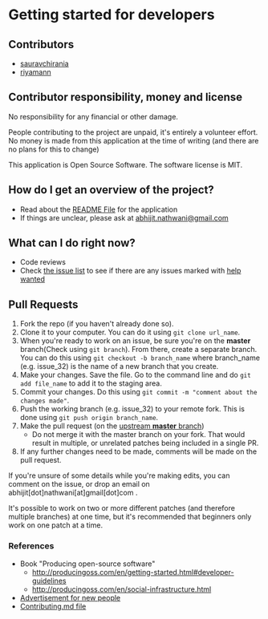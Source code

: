 # Getting started for developers


## Contributors

  * [sauravchirania](https://github.com/sauravchirania "Saurav Chirania")
  * [riyamann]( https://github.com/riya-maan "Riya Mann")

## Contributor responsibility, money and license

No responsibility for any financial or other damage.

People contributing to the project are unpaid, it's entirely a volunteer effort. No money is made from this application at the time of writing (and there are no plans for this to change)

This application is Open Source Software. The software license is MIT.

## How do I get an overview of the project?

* Read about the [README File](README.md) for the application
* If things are unclear, please ask at abhijit.nathwani@gmail.com

## What can I do right now?

* Code reviews
* Check [the issue list](https://github.com/abhijitnathwani/PyQuiz/issues) to see if there are any issues marked with [help wanted](https://github.com/abhijitnathwani/PyQuiz/labels/help%20wanted)

## Pull Requests

1. Fork the repo (if you haven't already done so).
2. Clone it to your computer. You can do it using `git clone url_name`.
3. When you're ready to work on an issue, be sure you're on the **master** branch(Check using `git branch`). From there, create a separate branch. You can do this using `git checkout -b branch_name` where branch_name (e.g. issue_32) is the name of a new branch that you create.
4. Make your changes. Save the file. Go to the command line and do `git add file_name` to add it to the staging area.
5. Commit your changes. Do this using `git commit -m "comment about the changes made"`.
6. Push the working branch (e.g. issue_32) to your remote fork. This is done using `git push origin branch_name`.
7. Make the pull request (on the [upstream **master** branch](https://github.com/abhijitnathwani/PyQuiz/tree/master))
    * Do not merge it with the master branch on your fork. That would result in multiple, or unrelated patches being included in a single PR.
8. If any further changes need to be made, comments will be made on the pull request.


If you're unsure of some details while you're making edits, you can comment on the issue, or drop an email on abhijit[dot]nathwani[at]gmail[dot]com .

It's possible to work on two or more different patches (and therefore multiple branches) at one time, but it's recommended that beginners only work on one patch at a time.

### References
* Book "Producing open-source software"
  * http://producingoss.com/en/getting-started.html#developer-guidelines
  * http://producingoss.com/en/social-infrastructure.html
* [Advertisement for new people](misc/advertisement-for-devs.md)
* [Contributing.md file](https://github.com/SunyataZero/mindfulness-at-the-computer/blob/master/CONTRIBUTING.md)
